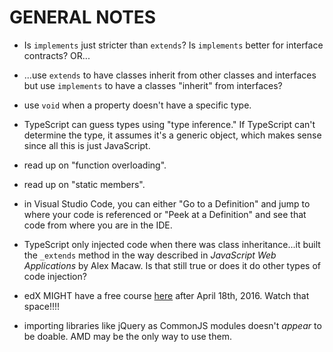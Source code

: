 # GENERAL NOTES

* Is `implements` just stricter than `extends`? Is `implements` better for interface contracts? OR...

* ...use `extends` to have classes inherit from other classes and interfaces but use `implements` to have a classes "inherit" from interfaces?

* use `void` when a property doesn't have a specific type.

* TypeScript can guess types using "type inference." If TypeScript can't determine the type, it assumes it's a generic object, which makes sense since all this is just JavaScript.

* read up on "function overloading".

* read up on "static members".

* in Visual Studio Code, you can either "Go to a Definition" and jump to where your code is referenced or "Peek at a Definition" and see that code from where you are in the IDE.

* TypeScript only injected code when there was class inheritance...it built the `_extends` method in the way described in _JavaScript Web Applications_ by Alex Macaw. Is that still true or does it do other types of code injection?

* edX MIGHT have a free course <a href="https://www.edx.org/course/introduction-typescript-microsoft-dev201x-1">here</a> after April 18th, 2016.  Watch that space!!!!

* importing libraries like jQuery as CommonJS modules doesn't _appear_ to be doable.  AMD may be the only way to use them.